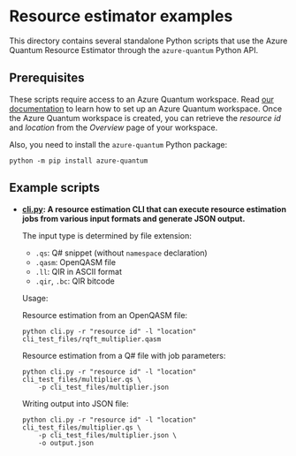 # Resource estimator examples

This directory contains several standalone Python scripts that use the Azure
Quantum Resource Estimator through the `azure-quantum` Python API.

## Prerequisites

These scripts require access to an Azure Quantum workspace.  Read [our
documentation](https://learn.microsoft.com/azure/quantum/how-to-create-workspace?tabs=payg%2Ctabid-quick)
to learn how to set up an Azure Quantum workspace.  Once the Azure Quantum
workspace is created, you can retrieve the _resource id_ and _location_ from
the _Overview_ page of your workspace.

Also, you need to install the `azure-quantum` Python package:

```shell
python -m pip install azure-quantum
```

## Example scripts

* **[cli.py](https://github.com/microsoft/qdk-python/blob/main/azure-quantum/examples/resource_estimation/cli.py): A resource estimation CLI that can execute resource
  estimation jobs from various input formats and generate JSON output.**

  The input type is determined by file extension:

  * `.qs`: Q# snippet (without `namespace` declaration)
  * `.qasm`: OpenQASM file
  * `.ll`: QIR in ASCII format
  * `.qir`, `.bc`: QIR bitcode

  Usage:

  Resource estimation from an OpenQASM file:

  ```shell
  python cli.py -r "resource id" -l "location" cli_test_files/rqft_multiplier.qasm
  ```

  Resource estimation from a Q# file with job parameters:

  ```shell
  python cli.py -r "resource id" -l "location" cli_test_files/multiplier.qs \
      -p cli_test_files/multiplier.json
  ```

  Writing output into JSON file:

  ```shell
  python cli.py -r "resource id" -l "location" cli_test_files/multiplier.qs \
      -p cli_test_files/multiplier.json \
      -o output.json
  ```
